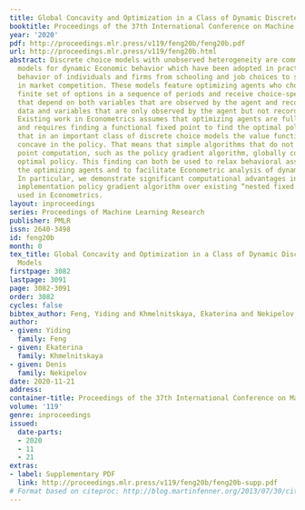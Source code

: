 ```yaml
---
title: Global Concavity and Optimization in a Class of Dynamic Discrete Choice Models
booktitle: Proceedings of the 37th International Conference on Machine Learning
year: '2020'
pdf: http://proceedings.mlr.press/v119/feng20b/feng20b.pdf
url: http://proceedings.mlr.press/v119/feng20b.html
abstract: Discrete choice models with unobserved heterogeneity are commonly used Econometric
  models for dynamic Economic behavior which have been adopted in practice to predict
  behavior of individuals and firms from schooling and job choices to strategic decisions
  in market competition. These models feature optimizing agents who choose among a
  finite set of options in a sequence of periods and receive choice-specific payoffs
  that depend on both variables that are observed by the agent and recorded in the
  data and variables that are only observed by the agent but not recorded in the data.
  Existing work in Econometrics assumes that optimizing agents are fully rational
  and requires finding a functional fixed point to find the optimal policy. We show
  that in an important class of discrete choice models the value function is globally
  concave in the policy. That means that simple algorithms that do not require fixed
  point computation, such as the policy gradient algorithm, globally converge to the
  optimal policy. This finding can both be used to relax behavioral assumption regarding
  the optimizing agents and to facilitate Econometric analysis of dynamic behavior.
  In particular, we demonstrate significant computational advantages in using a simple
  implementation policy gradient algorithm over existing “nested fixed point” algorithms
  used in Econometrics.
layout: inproceedings
series: Proceedings of Machine Learning Research
publisher: PMLR
issn: 2640-3498
id: feng20b
month: 0
tex_title: Global Concavity and Optimization in a Class of Dynamic Discrete Choice
  Models
firstpage: 3082
lastpage: 3091
page: 3082-3091
order: 3082
cycles: false
bibtex_author: Feng, Yiding and Khmelnitskaya, Ekaterina and Nekipelov, Denis
author:
- given: Yiding
  family: Feng
- given: Ekaterina
  family: Khmelnitskaya
- given: Denis
  family: Nekipelov
date: 2020-11-21
address: 
container-title: Proceedings of the 37th International Conference on Machine Learning
volume: '119'
genre: inproceedings
issued:
  date-parts:
  - 2020
  - 11
  - 21
extras:
- label: Supplementary PDF
  link: http://proceedings.mlr.press/v119/feng20b/feng20b-supp.pdf
# Format based on citeproc: http://blog.martinfenner.org/2013/07/30/citeproc-yaml-for-bibliographies/
---
```

